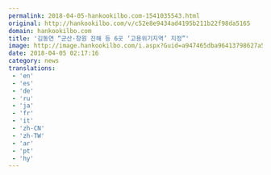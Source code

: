 ```yaml
---
permalink: 2018-04-05-hankookilbo.com-1541035543.html
original: http://hankookilbo.com/v/c52e8e9434ad4195b211b22f98da5165
domain: hankookilbo.com
title: '김동연 “군산·창원 진해 등 6곳 ‘고용위기지역’ 지정”'
image: http://image.hankookilbo.com/i.aspx?Guid=a947465dba96413798627a591adf1e85&Month=201804&size=980
date: 2018-04-05 02:17:16
category: news
translations: 
 - 'en'
 - 'es'
 - 'de'
 - 'ru'
 - 'ja'
 - 'fr'
 - 'it'
 - 'zh-CN'
 - 'zh-TW'
 - 'ar'
 - 'pt'
 - 'hy'
---
```


